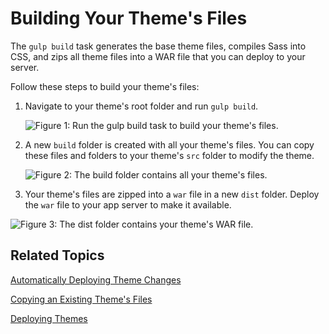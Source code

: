# Building Your Theme's Files [](id=building-your-themes-files)

The `gulp build` task generates the base theme files, compiles Sass into CSS, 
and zips all theme files into a WAR file that you can deploy to your server. 

Follow these steps to build your theme's files:

1.  Navigate to your theme's root folder and run `gulp build`.

    ![Figure 1: Run the `gulp build` task to build your theme's files.](../../../../images/theme-dev-building-themes-gulp-build.png)

2.  A new `build` folder is created with all your theme's files. You can copy 
    these files and folders to your theme's `src` folder to modify the theme. 

    ![Figure 2: The build folder contains all your theme's files.](../../../../images/theme-dev-building-themes-build-folder.png)

3.  Your theme's files are zipped into a `war` file in a new `dist` folder. 
    Deploy the `war` file to your app server to make it available.
    
![Figure 3: The dist folder contains your theme's WAR file.](../../../../images/theme-dev-building-themes-dist-folder.png)

## Related Topics [](id=related-topics)

[Automatically Deploying Theme Changes](/develop/tutorials/-/knowledge_base/7-1/automatically-deploying-theme-changes)

[Copying an Existing Theme's Files](/develop/tutorials/-/knowledge_base/7-1/copying-an-existing-themes-files)

[Deploying Themes](/develop/tutorials/-/knowledge_base/7-1/deploying-your-theme)
